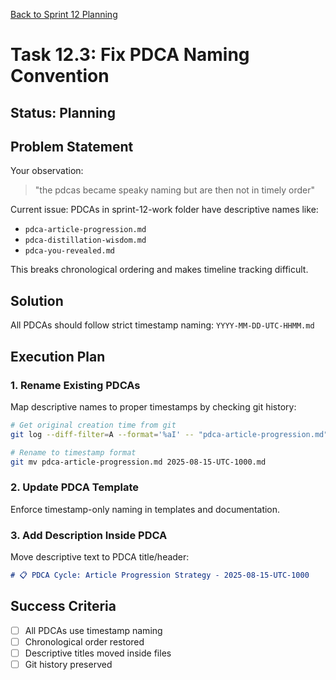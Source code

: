 [Back to Sprint 12 Planning](../planning.md)

# Task 12.3: Fix PDCA Naming Convention

## Status: Planning

## Problem Statement
Your observation:
> "the pdcas became speaky naming but are then not in timely order"

Current issue: PDCAs in sprint-12-work folder have descriptive names like:
- `pdca-article-progression.md`
- `pdca-distillation-wisdom.md`
- `pdca-you-revealed.md`

This breaks chronological ordering and makes timeline tracking difficult.

## Solution
All PDCAs should follow strict timestamp naming: `YYYY-MM-DD-UTC-HHMM.md`

## Execution Plan

### 1. Rename Existing PDCAs
Map descriptive names to proper timestamps by checking git history:
```bash
# Get original creation time from git
git log --diff-filter=A --format='%aI' -- "pdca-article-progression.md"

# Rename to timestamp format
git mv pdca-article-progression.md 2025-08-15-UTC-1000.md
```

### 2. Update PDCA Template
Enforce timestamp-only naming in templates and documentation.

### 3. Add Description Inside PDCA
Move descriptive text to PDCA title/header:
```markdown
# 📋 PDCA Cycle: Article Progression Strategy - 2025-08-15-UTC-1000
```

## Success Criteria
- [ ] All PDCAs use timestamp naming
- [ ] Chronological order restored
- [ ] Descriptive titles moved inside files
- [ ] Git history preserved